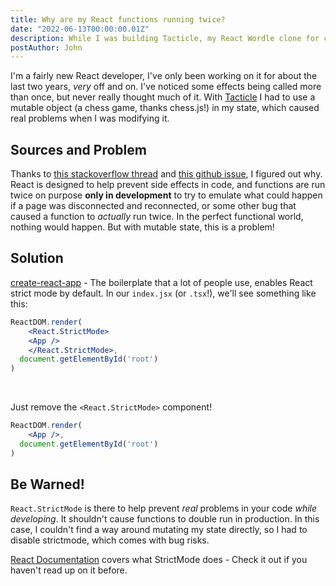 ```yaml
---
title: Why are my React functions running twice?
date: "2022-06-13T00:00:00.01Z"
description: While I was building Tacticle, my React Wordle clone for chess, I ran into this problem and found the solution!
postAuthor: John
---
```


I'm a fairly new React developer, I've only been working on it for about the last two years, *very* off and on. I've noticed some effects being called more than once, but never really thought much of it. With [Tacticle](https://tacticle.co) I had to use a mutable object (a chess game, thanks chess.js!) in my state, which caused real problems when I was modifying it.

## Sources and Problem

Thanks to [this stackoverflow thread](https://stackoverflow.com/questions/50819162/why-is-my-function-being-called-twice-in-react) and [this github issue](https://github.com/facebook/react/issues/12856), I figured out why. React is designed to help prevent side effects in code, and functions are run twice on purpose **only in development** to try to emulate what could happen if a page was disconnected and reconnected, or some other bug that caused a function to *actually* run twice. In the perfect functional world, nothing would happen. But with mutable state, this is a problem!

## Solution

[create-react-app](https://github.com/facebook/create-react-app) - The boilerplate that a lot of people use, enables React strict mode by default. In our `index.jsx` (or `.tsx`!), we'll see something like this:

```jsx
ReactDOM.render(
    <React.StrictMode>
    <App />
    </React.StrictMode>,
  document.getElementById('root')
)
```
<br/>

Just remove the `<React.StrictMode>` component!

```jsx
ReactDOM.render(
    <App />,
  document.getElementById('root')
)
```

## Be Warned!

`React.StrictMode` is there to help prevent *real* problems in your code *while developing*. It shouldn't cause functions to double run in production. In this case, I couldn't find a way around mutating my state directly, so I had to disable strictmode, which comes with bug risks.

[React Documentation](https://reactjs.org/docs/strict-mode.html) covers what StrictMode does - Check it out if you haven't read up on it before.
